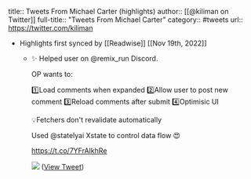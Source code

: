 title:: Tweets From Michael Carter (highlights)
author:: [[@kiliman on Twitter]]
full-title:: "Tweets From Michael Carter"
category:: #tweets
url:: https://twitter.com/kiliman

- Highlights first synced by [[Readwise]] [[Nov 19th, 2022]]
	- ✨ Helped user on @remix_run  Discord.
	  
	  OP wants to:
	  
	  1️⃣Load comments when expanded
	  2️⃣Allow user to post new comment
	  3️⃣Reload comments after submit
	  4️⃣Optimisic UI
	  
	  💡Fetchers don't revalidate automatically
	  
	  Used @statelyai Xstate to control data flow 😍
	  
	  https://t.co/7YFrAIkhRe 
	  
	  ![](https://pbs.twimg.com/media/FY2n-AgXwAE9Sn8.jpg) ([View Tweet](https://twitter.com/kiliman/status/1553082202686111744))